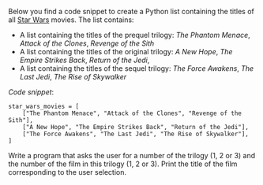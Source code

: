 Below you find a code snippet to create a Python list containing the titles of all [Star Wars](https://en.wikipedia.org/wiki/Star_Wars)
movies. The list contains:

- A list containing the titles of the prequel trilogy:
  _The Phantom Menace_, _Attack of the Clones_, _Revenge of the Sith_
- A list containing the titles of the original trilogy:
  _A New Hope_, _The Empire Strikes Back_, _Return of the Jedi_,
- A list containing the titles of the sequel trilogy:
  _The Force Awakens_, _The Last Jedi_, _The Rise of Skywalker_

*Code snippet*:

    star_wars_movies = [
        ["The Phantom Menace", "Attack of the Clones", "Revenge of the Sith"],
        ["A New Hope", "The Empire Strikes Back", "Return of the Jedi"],
        ["The Force Awakens", "The Last Jedi", "The Rise of Skywalker"],
    ]


Write a program that asks the user for a number of the trilogy (1, 2 or 3) and the number of the film in
this trilogy (1, 2 or 3). Print the title of the film corresponding to the user selection.